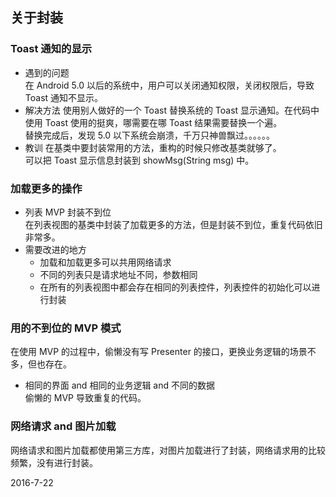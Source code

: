 ## 关于封装
### Toast 通知的显示
- 遇到的问题  
在 Android 5.0 以后的系统中，用户可以关闭通知权限，关闭权限后，导致 Toast 通知不显示。
- 解决方法
使用别人做好的一个 Toast 替换系统的 Toast 显示通知。在代码中使用 Toast 使用的挺爽，哪需要在哪
Toast 结果需要替换一个遍。  
替换完成后，发现 5.0 以下系统会崩溃，千万只神兽飘过。。。。。。  
- 教训
在基类中要封装常用的方法，重构的时候只修改基类就够了。  
可以把 Toast 显示信息封装到 showMsg(String msg) 中。  

### 加载更多的操作
- 列表 MVP 封装不到位   
在列表视图的基类中封装了加载更多的方法，但是封装不到位，重复代码依旧非常多。
- 需要改进的地方
  - 加载和加载更多可以共用网络请求
  - 不同的列表只是请求地址不同，参数相同
  - 在所有的列表视图中都会存在相同的列表控件，列表控件的初始化可以进行封装

### 用的不到位的 MVP 模式  
在使用 MVP 的过程中，偷懒没有写 Presenter 的接口，更换业务逻辑的场景不多，但也存在。
- 相同的界面 and 相同的业务逻辑 and 不同的数据  
偷懒的 MVP 导致重复的代码。

### 网络请求 and 图片加载
网络请求和图片加载都使用第三方库，对图片加载进行了封装，网络请求用的比较频繁，没有进行封装。

2016-7-22
